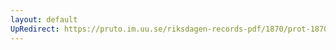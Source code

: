 ```yaml
---
layout: default
UpRedirect: https://pruto.im.uu.se/riksdagen-records-pdf/1870/prot-1870--ak--119/prot-1870--ak--119_000.pdf
---
```

